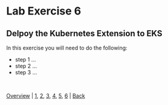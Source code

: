 # Lab Exercise 6
## Delpoy the Kubernetes Extension to EKS



In this exercise you will need to do the following:

- step 1 ...
- step 2 ...
- step 3 ...

<br>

[Overview](aws-eks-monitoring.md) | [1](lab-exercise-01.md), [2](lab-exercise-02.md), [3](lab-exercise-03.md), [4](lab-exercise-04.md), [5](lab-exercise-05.md), [6](lab-exercise-06.md) | [Back](lab-exercise-05.md)